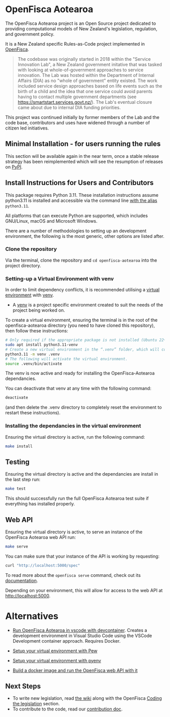 # OpenFisca Aotearoa

The OpenFisca Aotearoa project is an Open Source project dedicated to providing computational models of New Zealand's legislation, regulation, and government policy. 

It is a New Zealand specific Rules-as-Code project implemented in [OpenFisca](https://openfisca.org). 

> The codebase was originally started in 2018 within the "Service Innovation Lab", a New Zealand government initative that was tasked with looking at whole-of-government approaches to service innovation. The Lab was hosted within the Department of Internal Affairs (DIA) as no "whole of government" entity existed. The work included service design approaches based on life events such as the birth of a child and the idea that one service could avoid parents having to contact multiple government departments (see https://smartstart.services.govt.nz/). The Lab's eventual closure came about due to internal DIA funding priorities.

This project was continued initially by former members of the Lab and the code base, contributors and uses have widened through a number of citizen led initiatives.


## Minimal Installation - for users running the rules

This section will be available again in the near term, once a stable release strategy has been reimplemented which will see the resumption of releases on [PyPI](https://pypi.org/).

## Install Instructions for Users and Contributors

This package requires Python 3.11. These installation instructions assume python3.11 is installed and accessible via the command line [with the alias](https://www.askpython.com/python/examples/python3-alias-as-python) `python3.11`.

All platforms that can execute Python are supported, which includes GNU/Linux, macOS and Microsoft Windows.

There are a number of methodologies to setting up an development environment, the following is the most generic, other options are listed after.

### Clone the repository

Via the terminal, clone the repository and `cd openfisca-aotearoa` into the project directory.

### Setting-up a Virtual Environment with venv

In order to limit dependency conflicts, it is recommended utilising a [virtual environment](https://www.python.org/dev/peps/pep-0405/) with [venv](https://docs.python.org/3/library/venv.html).

- A [venv](https://docs.python.org/3/library/venv.html) is a project specific environment created to suit the needs of the project being worked on.

To create a virtual environment, ensuring the terminal is in the root of the openfisca-aotearoa directory (you need to have cloned this repository), then follow these instructions:

```sh
# Only required if the appropriate package is not installed (Ubuntu 22+)
sudo apt install python3.11-venv
# Create a new virtual environment in the “.venv” folder, which will contain all dependencies
python3.11 -m venv .venv 
# The following will activate the virtual environment.
source .venv/bin/activate 
```

The venv is now active and ready for installing the OpenFisca-Aotearoa dependancies.

You can deactivate that venv at any time with the following command: 

```sh
deactivate
```

(and then delete the .venv directory to completely reset the environment to restart these instructions).

### Installing the dependancies in the virtual environment

Ensuring the virtual directory is active, run the following command:

```sh
make install
```

## Testing

Ensuring the virtual directory is active and the dependancies are install in the last step run:

```sh
make test
```
This should successfully run the full OpenFisca Aotearoa test suite if everything has installed properly.

## Web API

Ensuring the virtual directory is active, to serve an instance of the OpenFisca Aotearoa web API run:

```sh
make serve
```

You can make sure that your instance of the API is working by requesting:

```sh
curl "http://localhost:5000/spec"
```

To read more about the `openfisca serve` command, check out its [documentation](https://openfisca.readthedocs.io/en/latest/openfisca_serve.html).

Depending on your environment, this will allow for access to the web API at [http://localhost:5000](http://localhost:5000).

# Alternatives

- [Run OpenFisca Aotearoa in vscode with devcontainer](docs/devcontainer.md). Creates a development environment in Visual Studio Code using the VSCode Development container approach. Requires Docker.

- [Setup your virtual environment with Pew](docs/pew.md)

- [Setup your virtual environment with pyenv](docs/pyenv.md)

- [Build a docker image and run the OpenFisca web API with it](docs/docker.md)


## Next Steps

- To write new legislation, read [the wiki](https://github.com/ServiceInnovationLab/openfisca-aotearoa/wiki) along with the OpenFisca [Coding the legislation](https://openfisca.org/doc/coding-the-legislation/index.html) section.
- To contribute to the code, read our [contribution doc](https://github.com/ServiceInnovationLab/openfisca-aotearoa/blob/master/CONTRIBUTING.md).

